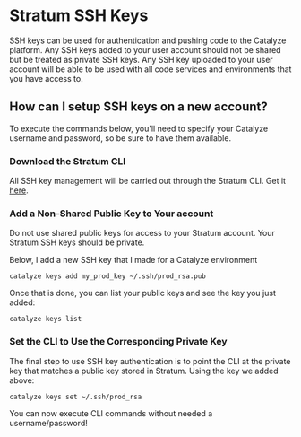 # Stratum SSH Keys

SSH keys can be used for authentication and pushing code to the Catalyze platform. Any SSH keys added to your user account should not be shared but be treated as private SSH keys. Any SSH key uploaded to your user account will be able to be used with all code services and environments that you have access to.

## How can I setup SSH keys on a new account?

To execute the commands below, you'll need to specify your Catalyze username and password, so be sure to have them available.

### Download the Stratum CLI

All SSH key management will be carried out through the Stratum CLI.
Get it [here](https://github.com/catalyzeio/cli).

### Add a Non-Shared Public Key to Your account

Do not use shared public keys for access to your Stratum account. Your Stratum SSH keys should be private.

Below, I add a new SSH key that I made for a Catalyze environment

`catalyze keys add my_prod_key ~/.ssh/prod_rsa.pub`

Once that is done, you can list your public keys and see the key you just added:

`catalyze keys list`

### Set the CLI to Use the Corresponding Private Key

The final step to use SSH key authentication is to point the CLI at the private key that matches a public key stored in Stratum. Using the key we added above:

`catalyze keys set ~/.ssh/prod_rsa`

You can now execute CLI commands without needed a username/password!
